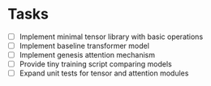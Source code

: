 # Tasks

- [ ] Implement minimal tensor library with basic operations
- [ ] Implement baseline transformer model
- [ ] Implement genesis attention mechanism
- [ ] Provide tiny training script comparing models
- [ ] Expand unit tests for tensor and attention modules
